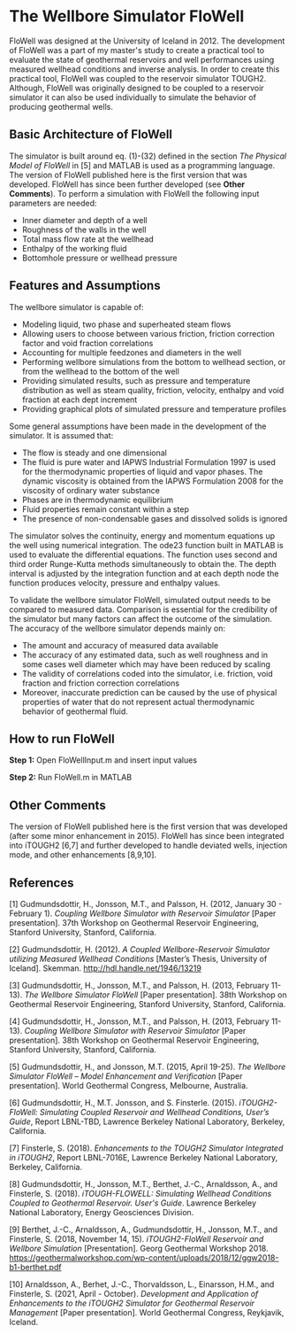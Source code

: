 # The Wellbore Simulator FloWell
FloWell was designed at the University of Iceland in 2012. The development of FloWell was a part of my master's study to create a practical tool to evaluate the state of geothermal reservoirs and well performances using measured wellhead conditions and inverse analysis. In order to create this practical tool, FloWell was coupled to the reservoir simulator TOUGH2. Although, FloWell was originally designed to be coupled to a reservoir simulator it can also be used individually to simulate the behavior of producing geothermal wells.

## Basic Architecture of FloWell
The simulator is built around eq. (1)-(32) defined in the section *The Physical Model of FloWell* in [5] and MATLAB is used as a programming language. The version of FloWell published here is the first version that was developed. FloWell has since been further developed (see **Other Comments**). To perform a simulation with FloWell the following input parameters are needed:
- Inner diameter and depth of a well
- Roughness of the walls in the well
- Total mass flow rate at the wellhead
- Enthalpy of the working fluid
- Bottomhole pressure or wellhead pressure

## Features and Assumptions
The wellbore simulator is capable of:
- Modeling liquid, two phase and superheated steam flows
- Allowing users to choose between various friction, friction correction factor and void fraction correlations
- Accounting for multiple feedzones and diameters in the well
- Performing wellbore simulations from the bottom to wellhead section, or from the wellhead to the bottom of the well
- Providing simulated results, such as pressure and temperature distribution as well as steam quality, friction, velocity, enthalpy and void fraction at each dept increment
- Providing graphical plots of simulated pressure and temperature profiles 

Some general assumptions have been made in the development of the simulator. It is assumed that:
- The flow is steady and one dimensional
- The fluid is pure water and IAPWS Industrial Formulation 1997 is used for the thermodynamic properties of liquid and vapor phases. The dynamic viscosity is obtained from the IAPWS Formulation 2008 for the viscosity of ordinary water substance
- Phases are in thermodynamic equilibrium
- Fluid properties remain constant within a step
- The presence of non-condensable gases and dissolved solids is ignored

The simulator solves the continuity, energy and momentum equations up the well using numerical integration. The ode23 function built in MATLAB is used to evaluate the differential equations. The function uses second and third order Runge-Kutta methods simultaneously to obtain the. The depth interval is adjusted by the integration function and at each depth node the function produces velocity, pressure and enthalpy values.

To validate the wellbore simulator FloWell, simulated output needs to be compared to measured data. Comparison is essential for the credibility of the simulator but many factors can affect the outcome of the simulation. The accuracy of the wellbore simulator depends mainly on:
- The amount and accuracy of measured data available
- The accuracy of any estimated data, such as well roughness and in some cases well diameter which may have been reduced by scaling
- The validity of correlations coded into the simulator, i.e. friction, void fraction and friction correction correlations
- Moreover, inaccurate prediction can be caused by the use of physical properties of water that do not represent actual thermodynamic behavior of geothermal fluid.

## How to run FloWell
**Step 1:** Open FloWellInput.m and insert input values

**Step 2:** Run FloWell.m in MATLAB


## Other Comments
The version of FloWell published here is the first version that was developed (after some minor enhancement in 2015). FloWell has since been integrated into iTOUGH2 [6,7] and further developed to handle deviated wells, injection mode, and other enhancements [8,9,10].

## References
<a id="1">[1]</a> 
Gudmundsdottir, H., Jonsson, M.T., and Palsson, H. (2012, January 30 - February 1). *Coupling Wellbore Simulator with Reservoir Simulator* [Paper presentation]. 37th Workshop on Geothermal Reservoir Engineering, Stanford University, Stanford, California. 

<a id="1">[2]</a>
Gudmundsdottir, H. (2012). *A Coupled Wellbore-Reservoir Simulator utilizing Measured Wellhead Conditions* [Master’s Thesis, University of Iceland]. Skemman. http://hdl.handle.net/1946/13219

<a id="1">[3]</a>
Gudmundsdottir, H., Jonsson, M.T., and Palsson, H. (2013, February 11-13). *The Wellbore Simulator FloWell* [Paper presentation]. 38th Workshop on Geothermal Reservoir Engineering, Stanford University, Stanford, California. 

<a id="1">[4]</a>
Gudmundsdottir, H., Jonsson, M.T., and Palsson, H. (2013, February 11-13). *Coupling Wellbore Simulator with Reservoir Simulator* [Paper presentation]. 38th Workshop on Geothermal Reservoir Engineering, Stanford University, Stanford, California.

<a id="1">[5]</a>
Gudmundsdottir, H., and Jonsson, M.T. (2015, April 19-25). *The Wellbore Simulator FloWell – Model Enhancement and Verification* [Paper presentation]. World Geothermal Congress, Melbourne, Australia. 

<a id="1">[6]</a>
Gudmundsdottir, H., M.T. Jonsson, and S. Finsterle. (2015). *iTOUGH2-FloWell: Simulating Coupled Reservoir and Wellhead Conditions, User’s Guide*, Report LBNL-TBD, Lawrence Berkeley National Laboratory, Berkeley, California.

<a id="1">[7]</a>
Finsterle, S. (2018). *Enhancements to the TOUGH2 Simulator Integrated in iTOUGH2*, Report LBNL-7016E, Lawrence Berkeley National Laboratory, Berkeley, California.

<a id="1">[8]</a>
Gudmundsdottir, H., Jonsson, M.T., Berthet, J.-C., Arnaldsson, A., and Finsterle, S. (2018). *iTOUGH-FLOWELL: Simulating Wellhead Conditions Coupled to Geothermal Reservoir. User's Guide*. Lawrence Berkeley National Laboratory, Energy Geosciences Division.

<a id="1">[9]</a>
Berthet, J.-C., Arnaldsson, A., Gudmundsdottir, H., Jonsson, M.T., and Finsterle, S. (2018, November 14, 15). *iTOUGH2-FloWell Reservoir and Wellbore Simulation* [Presentation]. Georg Geothermal Workshop 2018. https://geothermalworkshop.com/wp-content/uploads/2018/12/ggw2018-b1-berthet.pdf

<a id="1">[10]</a>
Arnaldsson, A., Berhet, J.-C., Thorvaldsson, L., Einarsson, H.M., and Finsterle, S. (2021, April - October). *Development and Application of Enhancements to the iTOUGH2 Simulator for Geothermal Reservoir Management* [Paper presentation]. World Geothermal Congress, Reykjavik, Iceland.


